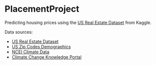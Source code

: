 # PlacementProject

Predicting housing prices using the [US Real Estate Dataset](https://www.kaggle.com/datasets/ahmedshahriarsakib/usa-real-estate-dataset) from Kaggle.

Data sources:
* [US Real Estate Dataset](https://www.kaggle.com/datasets/ahmedshahriarsakib/usa-real-estate-dataset)
* [US Zip Codes Demographics](https://www.kaggle.com/datasets/erdi28/zip-codes-demographics)
* [NCEI Climate Data](https://www.ncei.noaa.gov/access/monitoring/climate-at-a-glance/county/mapping/110/tavg/202505/12/value)
* [Climate Change Knowledge Portal](https://climateknowledgeportal.worldbank.org/download-data)